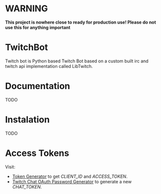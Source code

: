 # WARNING
**This project is nowhere close to ready for production use! Please do not use this for anything important**

# TwitchBot
Twitch bot is Python based Twitch Bot based on a custom built irc and twitch api implementation called LibTwitch.

# Documentation
TODO

# Instalation
TODO

# Access Tokens
Visit:
* [Token Generator](https://twitchtokengenerator.com/) to get *CLIENT_ID* and *ACCESS_TOKEN*.
* [Twitch Chat OAuth Password Generator](https://twitchapps.com/tmi/) to generate a new *CHAT_TOKEN*.